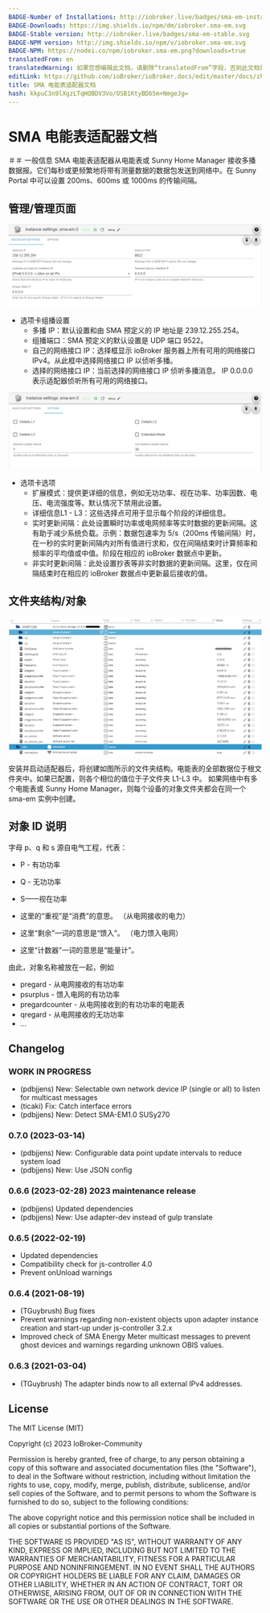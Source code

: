 ```yaml
---
BADGE-Number of Installations: http://iobroker.live/badges/sma-em-installed.svg
BADGE-Downloads: https://img.shields.io/npm/dm/iobroker.sma-em.svg
BADGE-Stable version: http://iobroker.live/badges/sma-em-stable.svg
BADGE-NPM version: http://img.shields.io/npm/v/iobroker.sma-em.svg
BADGE-NPM: https://nodei.co/npm/iobroker.sma-em.png?downloads=true
translatedFrom: en
translatedWarning: 如果您想编辑此文档，请删除“translatedFrom”字段，否则此文档将再次自动翻译
editLink: https://github.com/ioBroker/ioBroker.docs/edit/master/docs/zh-cn/adapterref/iobroker.sma-em/README.md
title: SMA 电能表适配器文档
hash: kkpuC3n9lXgzLTqHQBDV3Vo/OSB1KtyBD65m+NmgeJg=
---
```

# SMA 电能表适配器文档
＃＃ 一般信息
SMA 电能表适配器从电能表或 Sunny Home Manager 接收多播数据报。它们每秒或更频繁地将带有测量数据的数据包发送到网络中。在 Sunny Portal 中可以设置 200ms、600ms 或 1000ms 的传输间隔。

## 管理/管理页面
![适配器管理配置](../../../en/adapterref/iobroker.sma-em/img/adminpage1-en.png)

- 选项卡组播设置
  - 多播 IP：默认设置和由 SMA 预定义的 IP 地址是 239.12.255.254。
  - 组播端口：SMA 预定义的默认设置是 UDP 端口 9522。
  - 自己的网络接口 IP：选择框显示 ioBroker 服务器上所有可用的网络接口 IPv4。从此框中选择网络接口 IP 以侦听多播。
  - 选择的网络接口 IP：当前选择的网络接口 IP 侦听多播消息。 IP 0.0.0.0 表示适配器侦听所有可用的网络接口。

![适配器_管理_配置2](../../../en/adapterref/iobroker.sma-em/img/adminpage2-en.png)

- 选项卡选项
  - 扩展模式：提供更详细的信息，例如无功功率、视在功率、功率因数、电压、电流强度等。默认情况下禁用此设置。
  - 详细信息L1 - L3：这些选择点可用于显示每个阶段的详细信息。
  - 实时更新间隔：此处设置瞬时功率或电网频率等实时数据的更新间隔。这有助于减少系统负载。示例：数据包速率为 5/s（200ms 传输间隔）时，在一秒的实时更新间隔内对所有值进行求和，仅在间隔结束时计算频率和频率的平均值或中值。阶段在相应的 ioBroker 数据点中更新。
  - 非实时更新间隔：此处设置抄表等非实时数据的更新间隔。这里，仅在间隔结束时在相应的 ioBroker 数据点中更新最后接收的值。

## 文件夹结构/对象
![适配器_概述](../../../en/adapterref/iobroker.sma-em/img/overview-en.png)

安装并启动适配器后，将创建如图所示的文件夹结构。电能表的全部数据位于根文件夹中。如果已配置，则各个相位的值位于子文件夹 L1-L3 中。
如果网络中有多个电能表或 Sunny Home Manager，则每个设备的对象文件夹都会在同一个 sma-em 实例中创建。

## 对象 ID 说明
字母 p、q 和 s 源自电气工程，代表：

- P - 有功功率
- Q - 无功功率
- S——视在功率

- 这里的“重视”是“消费”的意思。 （从电网接收的电力）
- 这里“剩余”一词的意思是“馈入”。 （电力馈入电网）
- 这里“计数器”一词的意思是“能量计”。

由此，对象名称被放在一起，例如

- pregard - 从电网接收的有功功率
- psurplus - 馈入电网的有功功率
- pregardcounter - 从电网接收到的有功功率的电能表
- qregard - 从电网接收的无功功率
- ...

## Changelog

### __WORK IN PROGRESS__

- (pdbjjens) New: Selectable own network device IP (single or all) to listen for multicast messages
- (ticaki) Fix: Catch interface errors
- (pdbjjens) New: Detect SMA-EM1.0 SUSy270

### 0.7.0 (2023-03-14)

- (pdbjjens) New: Configurable data point update intervals to reduce system load
- (pdbjjens) New: Use JSON config

### 0.6.6 (2023-02-28)  2023 maintenance release

- (pdbjjens) Updated dependencies
- (pdbjjens) New: Use adapter-dev instead of gulp translate

### 0.6.5 (2022-02-19)

- Updated dependencies
- Compatibility check for js-controller 4.0
- Prevent onUnload warnings

### 0.6.4 (2021-08-19)

- (TGuybrush) Bug fixes
- Prevent warnings regarding non-existent objects upon adapter instance creation and start-up under js-controller 3.2.x
- Improved check of SMA Energy Meter multicast messages to prevent ghost devices and warnings regarding unknown OBIS values.

### 0.6.3 (2021-03-04)

- (TGuybrush) The adapter binds now to all external IPv4 addresses.

## License

The MIT License (MIT)

Copyright (c) 2023 IoBroker-Community

Permission is hereby granted, free of charge, to any person obtaining a copy
of this software and associated documentation files (the "Software"), to deal
in the Software without restriction, including without limitation the rights
to use, copy, modify, merge, publish, distribute, sublicense, and/or sell
copies of the Software, and to permit persons to whom the Software is
furnished to do so, subject to the following conditions:

The above copyright notice and this permission notice shall be included in
all copies or substantial portions of the Software.

THE SOFTWARE IS PROVIDED "AS IS", WITHOUT WARRANTY OF ANY KIND, EXPRESS OR
IMPLIED, INCLUDING BUT NOT LIMITED TO THE WARRANTIES OF MERCHANTABILITY,
FITNESS FOR A PARTICULAR PURPOSE AND NONINFRINGEMENT. IN NO EVENT SHALL THE
AUTHORS OR COPYRIGHT HOLDERS BE LIABLE FOR ANY CLAIM, DAMAGES OR OTHER
LIABILITY, WHETHER IN AN ACTION OF CONTRACT, TORT OR OTHERWISE, ARISING FROM,
OUT OF OR IN CONNECTION WITH THE SOFTWARE OR THE USE OR OTHER DEALINGS IN
THE SOFTWARE.